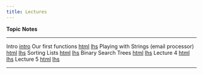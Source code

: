 ```yaml
---
title: Lectures
---
```


**Topic**                                          **Notes**
----------------------------------------------     ------------------------
Intro                                              [intro]
Our first functions                                [html][lec1] [lhs][lhs1] 
Playing with Strings (email processor)             [html][lec2] [lhs][lhs2] 
Sorting Lists                                      [html][lec2] [lhs][lhs2] 
Binary Search Trees                                [html][lec3] [lhs][lhs3] 
Lecture 4                                          [html][lec4] [lhs][lhs4] 
Lecture 5                                          [html][lec5] [lhs][lhs5] 

----------------------------------------------------------------------------------

[intro]: intro.pdf
[lec1]: lectures/lec1.html
[lhs1]: lectures/lec1.lhs
[lec2]: lectures/MailProcessor.html
[lhs2]: lectures/MailProcessor.lhs
[lec3]: lectures/lec3.html
[lhs3]: lectures/lec3.lhs
[lec4]: lectures/lec4.html
[lhs4]: lectures/lec4.lhs
[lec5]: lectures/lec5.html
[lhs5]: lectures/lec5.lhs

